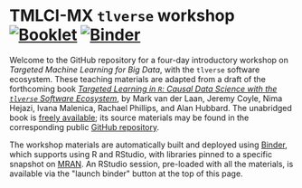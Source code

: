 # TMLCI-MX `tlverse` workshop [![Booklet](https://github.com/tlverse/tmlcimx2021-workshop/actions/workflows/bookdown.yml/badge.svg)](https://github.com/tlverse/tmlcimx2021-workshop/actions/workflows/bookdown.yml) [![Binder](http://mybinder.org/badge_logo.svg)](http://mybinder.org/v2/gh/tlverse/tlverse-workshops/master?urlpath=rstudio)

Welcome to the GitHub repository for a four-day introductory workshop on
_Targeted Machine Learning for Big Data_, with the `tlverse` software ecosystem.
These teaching materials are adapted from a draft of the forthcoming
book [*Targeted Learning in `R`: Causal Data Science with the `tlverse` Software
Ecosystem*](https://tlverse.org/tlverse-handbook/), by Mark van der Laan, Jeremy
Coyle, Nima Hejazi, Ivana Malenica, Rachael Phillips, and Alan Hubbard. The
unabridged book is [freely available](https://tlverse.org/tlverse-handbook); its
source materials may be found in the corresponding public [GitHub
repository](https://github.com/tlverse/tlverse-handbook).

The workshop materials are automatically built and deployed using
[Binder](https://github.com/jupyterhub/binderhub), which supports using R and
RStudio, with libraries pinned to a specific snapshot on
[MRAN](https://mran.microsoft.com/documents/rro/reproducibility). An RStudio
session, pre-loaded with all the materials, is available via the "launch binder"
button at the top of this page.
